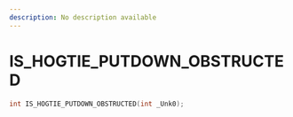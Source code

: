 ```yaml
---
description: No description available 
---
```


# IS_HOGTIE_PUTDOWN_OBSTRUCTED

```cpp
int IS_HOGTIE_PUTDOWN_OBSTRUCTED(int _Unk0);
```